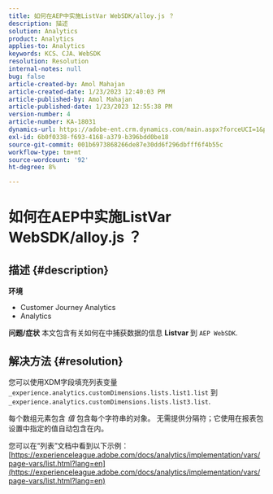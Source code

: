 ```yaml
---
title: 如何在AEP中实施ListVar WebSDK/alloy.js ？
description: 描述
solution: Analytics
product: Analytics
applies-to: Analytics
keywords: KCS、CJA、WebSDK
resolution: Resolution
internal-notes: null
bug: false
article-created-by: Amol Mahajan
article-created-date: 1/23/2023 12:40:03 PM
article-published-by: Amol Mahajan
article-published-date: 1/23/2023 12:55:38 PM
version-number: 4
article-number: KA-18031
dynamics-url: https://adobe-ent.crm.dynamics.com/main.aspx?forceUCI=1&pagetype=entityrecord&etn=knowledgearticle&id=ea81f808-1b9b-ed11-aad1-6045bd006239
exl-id: 6b0f0338-f693-4168-a379-b396bdd0be18
source-git-commit: 001b6973868266de87e30dd6f296dbfff6f4b55c
workflow-type: tm+mt
source-wordcount: '92'
ht-degree: 8%

---
```


# 如何在AEP中实施ListVar WebSDK/alloy.js ？

## 描述 {#description}

<b>环境</b>
- Customer Journey Analytics
- Analytics



<b>问题/症状</b>
本文包含有关如何在中捕获数据的信息 <b>Listvar </b>到 `AEP WebSDK`.


## 解决方法 {#resolution}

您可以使用XDM字段填充列表变量<br>
`_experience.analytics.customDimensions.lists.list1.list` 到 `_experience.analytics.customDimensions.lists.list3.list`.

每个数组元素包含 *值* 包含每个字符串的对象。 无需提供分隔符；它使用在报表包设置中指定的值自动包含在内。

您可以在“列表”文档中看到以下示例： [https://experienceleague.adobe.com/docs/analytics/implementation/vars/page-vars/list.html?lang=en](https://experienceleague.adobe.com/docs/analytics/implementation/vars/page-vars/list.html?lang=en)
